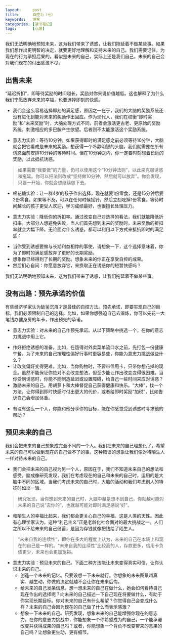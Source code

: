 ```yaml
---
layout:     post
title:      自控力（七）
keywords:   博客
categories: [读书笔记]
tags:	    [心理]
---
```

我们无法明确地预知未来，这为我们带来了诱惑，让我们拖延着不做某些事。如果我们想作出更明智的决定，就要更好地理解和支持未来的自己。我们需要记住，为现在的行为承担后果的，看似是未来的自己，实际上还是我们自己。未来的自己会对我们现在的付出感激不尽。

## 出售未来

“延迟折扣”，即等待奖励的时间越长，奖励对你来说价值越低。这也解释了为什么我们宁愿放弃未来的幸福，也要选择即刻的快感。

* 我们会这么容易选择即刻的满足感，原因之一在于，我们的大脑的奖励系统还没有进化到能对未来的奖励作出回应。作为现代人，我们在权衡“即时奖励”和“未来奖励”时，大脑处理方式不同，前者会激活更古老、更原始的奖励系统，刺激相应的多巴胺产生欲望。后者则不太能激活这个奖励系统。

* 意志力实验：等待10分钟。如果获得即时的满足感之前必须等待10分钟，大脑就会把它看成是未来的奖励。想获得一个冷静明智的头脑，我们就需要在所有诱惑面前安排10分钟的等待时间。但在10分钟之内，你一定要时刻想着长远的奖励，以此抵抗诱惑。
 > 如果需要“我要做”的力量，仍可以使用这个“10分钟法则”，以此来克服诱惑和拖延。你可以把法则改成“坚持做10分钟，然后就可以放弃”。你会发现，只要一开始，你就会想继续做下去。

* 棉花糖实验：让一群4岁的孩子作出选择，现在就要1份零食，还是15分钟后要2份零食。如果等不及，可以在任何时候摇铃，然后立刻吃掉1份零食。等待时间越长的孩子更受人欢迎，学习成绩最好，也很擅长处理压力。

* 意志力实验：降低你的折扣率。通过改变自己对选择的看法，我们就能降低折扣率。大部分人想避免失败，当人们首先想到未来的奖励时，未来奖励的折扣率就会大幅下降。无论面对什么诱惑，都可以利用以下方式来抵抗即时的满足感：
 + 当你受到诱惑要做与长期利益相悖的事使，请想象一下，这个选择意味着，你为了即时的满足感放弃了更好的长期奖励。
 + 想象你已经得到了长期的奖励。想象未来的你正在享受自控的成果。
 + 然后扪心自问：你愿意放弃它，来换取正在诱惑你的短暂快感吗？

我们无法明确地预知未来，这为我们带来了诱惑，让我们拖延着不做某些事。

## 没有出路：预先承诺的价值

有些经济学家认为破釜沉舟才是最佳的自控方法。预先承诺，即要实现自己的目标，我们必须限制自己的选择。比如，如果你想强迫自己去锻炼，你可以先花一大笔钱办健身房的年卡，作出预先的承诺。

* 意志力实验：对未来的自己作预先承诺。从以下策略中挑选一个，在你的意志力挑战中用上它。
 + 作好拒绝诱惑的准备。比如，在饿得对外卖菜单流口水之前，先打包一份健康午餐。为了未来的自己按理性偏好行事时更容易些，你能为意志力挑战做些什么？
 + 让改变偏好变得更难。比如，当你购物时，不要带信用卡，只带你想花掉的现金。虽然不能保证你绝对不会改变想法，但至少能让作出改变变得很困难。当你受到诱惑时，你能不能制造延迟或设置障碍，给自己一些时间来应对诱惑？
 + 激励未来的自己。用胡萝卜和大棒督促自己获得健康和快乐。“大棒”，找一个方法，让你得到即时快感时付出更大的代价，或者给即时奖励“加税”，比如告诉自己会增加体重。

* 有没有这么一个人，你能和他分享你的目标，能在你感觉受到诱惑时寻求他的帮助？

## 预见未来的自己

我们会把未来的自己想象成完全不同的一个人。我们把未来的自己理想化了，希望未来的自己可以做到现在的自己做不了的事。这种错误的想象让我们像对待陌生人一样对待未来的自己。

* 我们会把未来的自己视为另一个人，原因在于，我们不知道未来自己的想法和感受。脑成像研究发现，我们在考虑现在的自己和未来的自己时，运用的是大脑中不同的区域。当我们考虑未来的自己时，大脑的活动和我们考虑别人的特征时如出一辙。
 > 研究发现，当你想到未来的自己时，大脑中越是想不到自己，你就越可能对未来的自己说“去你的”，也就越可能对即时满足感说“好”。

* 和陌生人的幸福比起来，我们都会更关心自己的幸福。这是人类的天性。因此有心理学家认为，这种“利己主义”正是老龄化社会面对的最大挑战之一。人们之所以不给未来的自己储蓄，是因为存钱就像把钱给了陌生人。
 > “未来自我的连续性”，即你在多大的程度上认为，未来的自己在本质上和现在的自己是一样的。“未来自我的连续性”比较高的人，存款更多，信用卡负债更少，未来也会更加宽裕。

* 意志力实验：预见未来的自己。下面三种方法能让未来变得真实可信，让你认识未来的自己。
  + 创造一个未来的记忆。只要设想一下未来就行。你想象的未来图景越真实、越生动，你做的决定就越不会让你在未来后悔。
  + 给未来的自己发条信息。想一想未来的自己在做什么，她会如何看待自己现在作出的选择呢？向未来的自己描述一下自己现在将要做什么，有助于你实现长期目标。你对未来的自己有什么希望？你觉得自己会变成什么样？未来的自己会因为现在的自己做了什么而表示感激？
  + 想象一下未来的自己。研究发现，想象未来的自己能增强你现在的意志力。在你的意志力挑战中，你能想象一个你希望成为的自己，一个能承诺改变并获得成果的自己吗？或者，你能想象一个背负不改变带来的恶果的自己吗？让想象更生动，更有细节。

